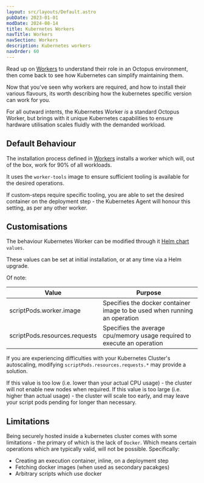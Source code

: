 ```yaml
---
layout: src/layouts/Default.astro
pubDate: 2023-01-01
modDate: 2024-08-14
title: Kubernetes Workers
navTitle: Workers
navSection: Workers
description: Kubernetes workers
navOrder: 60
---
```


Read up on [Workers](/docs/infrastructure/workers) to understand their role in an Octopus environment, then come back to 
see how Kubernetes can simplify maintaining them.

Now that you've seen why workers are required, and how to install their various flavours, its worth describing how the
kubernetes specific version can work for you.

For all outward intents, the Kubernetes Worker _is_ a standard Octopus Worker, but brings with it unique Kubernetes capabilities
to ensure hardware utilisation scales fluidly with the demanded workload.

## Default Behaviour
The installation process defined in [Workers](/docs/infrastructure/workers) installs a worker which will, out of the box,
work for 90% of all workloads.

It uses the `worker-tools` image to ensure sufficient tooling is available for the desired operations.

If custom-steps require specific tooling, you are able to set the desired container on the deployment step - the Kubernetes
Agent will honour this setting, as per any other worker.

## Customisations
The behaviour Kubernetes Worker can be modified through it [Helm chart](https://github.com/OctopusDeploy/helm-charts/tree/main/charts/kubernetes-agent) `values`.

These values can be set at initial installation, or at any time via a Helm upgrade.

Of note:

| Value | Purpose                                                                   |
| --- |---------------------------------------------------------------------------|
| scriptPods.worker.image | Specifies the docker container image to be used when running an operation |
| scriptPods.resources.requests | Specifies the average cpu/memory usage required to execute an operation |


If you are experiencing difficulties with your Kubernetes Cluster's autoscaling, modifying `scriptPods.resources.requests.*`
may provide a solution.

If this value is too low (i.e. lower than your actual CPU usage) - the cluster will not enable new nodes when required.
If this value is too large (i.e. higher than actual usage) - the cluster will scale too early, and may leave your script
pods pending for longer than necessary.

## Limitations
Being securely hosted inside a kubernetes cluster comes with some limitations - the primary of which is the lack of `Docker`.
Which means certain operations which are typically valid, will not be possible.
Specifically:
* Creating an execution container, inline, on a deployment step
* Fetching docker images (when used as secondary pacakges)
* Arbitrary scripts which use docker